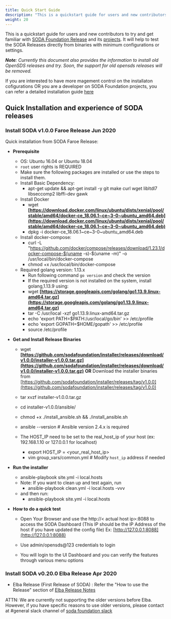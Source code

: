 ```yaml
---
title: Quick Start Guide
description: "This is a quickstart guide for users and new contributors to get familiar with SODA Foundation by installing a simple containerized local cluster. It also gives the install steps for old OpenSDS versions"
weight: 20
---
```


This is a quickstart guide for users and new contributors to try and get familiar with [SODA Foundation Release](https://github.com/sodafoundation/releases) and its [projects](https://github.com/sodafoundation). It will help to test the SODA Releases directly from binaries with minimum configurations or settings.

***Note**: *Currently this document also provides the information to install old OpenSDS releases and try. Soon, the support for old opensds releases will be removed.**

If you are interested to have more magement control on the installaton cofigurations OR you are a developer on SODA Foundation projects, you can refer a detailed installation guide [here](/soda-gettingstarted/installation)

## Quick Installation and experience of SODA releases
### Install SODA v1.0.0 Faroe Release Jun 2020
Quick installation from SODA Faroe Release:

 - **Prerequisite**
	 - OS: Ubuntu 16.04 or Ubuntu 18.04
	 - `root` user rights is REQUIRED 
    -   Make sure the following packages are installed or use the steps to install them.
    - Install Basic Dependency:
	    - apt-get update && apt-get install -y git make curl wget libltdl7 libseccomp2 libffi-dev gawk
    - Install Docker
	    - wget **[https://download.docker.com/linux/ubuntu/dists/xenial/pool/stable/amd64/docker-ce_18.06.1~ce~3-0~ubuntu_amd64.deb](https://download.docker.com/linux/ubuntu/dists/xenial/pool/stable/amd64/docker-ce_18.06.1~ce~3-0~ubuntu_amd64.deb)**
	    - dpkg -i docker-ce_18.06.1~ce~3-0~ubuntu_amd64.deb
    - Install docker-compose:
	    -   curl -L "https://github.com/docker/compose/releases/download/1.23.1/docker-compose-$(uname -s)-$(uname -m)" -o /usr/local/bin/docker-compose
		-   chmod +x /usr/local/bin/docker-compose
    -   Required golang version: 1.13.x
	    -   Run following command `go version` and check the version
	    -   If the required version is not installed on the system, install golang,1.13.9 using:
		   - wget **[https://storage.googleapis.com/golang/go1.13.9.linux-amd64.tar.gz](https://storage.googleapis.com/golang/go1.13.9.linux-amd64.tar.gz)**
		- tar -C /usr/local -xzf go1.13.9.linux-amd64.tar.gz
		- echo 'export PATH=$PATH:/usr/local/go/bin' >> /etc/profile
		- echo 'export GOPATH=$HOME/gopath' >> /etc/profile
		- source /etc/profile

 - **Get and Install Release Binaries**
	 - wget  **[https://github.com/sodafoundation/installer/releases/download/v1.0.0/installer-v1.0.0.tar.gz](https://github.com/sodafoundation/installer/releases/download/v1.0.0/installer-v1.0.0.tar.gz)**
 **OR** Download the installer binaries from  
 [https://github.com/sodafoundation/installer/releases/tag/v1.0.0](https://github.com/sodafoundation/installer/releases/tag/v1.0.0)

	 - tar xvzf installer-v1.0.0.tar.gz
	 - cd installer-v1.0.0/ansible/
	 - chmod +x ./install_ansible.sh && ./install_ansible.sh
	 - ansible --version # Ansible version 2.4.x is required
	 - The HOST_IP need to be set to the real_host_ip of your host (ex: 192.168.1.10 or 127.0.0.1 for localhost)
		 - export HOST_IP = <your_real_host_ip>
		 - vim group_vars/common.yml # Modify `host_ip` address if needed

 - **Run the installer**
	 - ansible-playbook site.yml -i local.hosts
	 - Note: If you want to clean up and test again, run
		 - ansible-playbook clean.yml -i local.hosts -vvv
	 - and then run:
		 - ansible-playbook site.yml -i local.hosts
 -   **How to do a quick test**
		- Open Your Browser and use the http://< actual host ip>:8088 to access the SODA Dashboard
    (This IP should be the IP Address of the host if you have updated the config file) Ex: [http://127.0.0.1:8088](http://127.0.0.1:8088)
  
	 - Use admin/opensds@123 credentials to login
     -   You will login to the UI Dashboard and you can verify the features through various menu options



### Install SODA v0.20.0 Elba Release Apr 2020
 - Elba Release (First Release of SODA) : Refer the "How to use the Release" section of [Elba Release Notes](https://github.com/sodafoundation/releases/releases/tag/v0.20.0)
 

ATTN: We are currently not supporting the older versions before Elba. However, if you have specific reasons to use older versions, please contact at #general  slack channel of [soda foundation slack](https://sodafoundation.io/slack)

